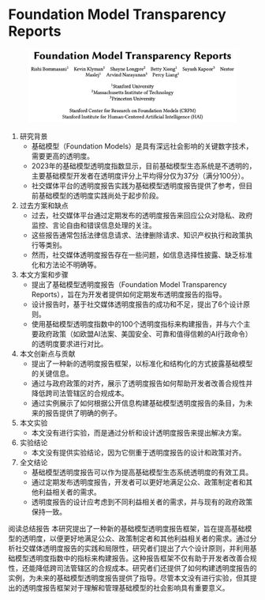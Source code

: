 # Foundation Model Transparency Reports

<figure><img src="../.gitbook/assets/image (10) (1) (1) (1) (1) (1) (1) (1) (1) (1) (1) (1) (1) (1) (1) (1) (1) (1) (1).png" alt=""><figcaption></figcaption></figure>

1. 研究背景
   * 基础模型（Foundation Models）是具有深远社会影响的关键数字技术，需要更高的透明度。
   * 2023年的基础模型透明度指数显示，目前基础模型生态系统是不透明的，主要基础模型开发者在透明度评分上平均得分仅为37分（满分100分）。
   * 社交媒体平台的透明度报告实践为基础模型透明度报告提供了参考，但目前基础模型的透明度实践尚处于起步阶段。
2. 过去方案和缺点
   * 过去，社交媒体平台通过定期发布的透明度报告来回应公众对隐私、政府监控、言论自由和错误信息处理的关注。
   * 这些报告通常包括法律信息请求、法律删除请求、知识产权执行和政策执行等类别。
   * 然而，社交媒体透明度报告存在一些问题，如信息选择性披露、缺乏标准化和方法论不明确等。
3. 本文方案和步骤
   * 提出了基础模型透明度报告（Foundation Model Transparency Reports），旨在为开发者提供如何定期发布透明度报告的指导。
   * 设计报告时，基于社交媒体透明度报告的成功和不足，提出了6个设计原则。
   * 使用基础模型透明度指数中的100个透明度指标来构建报告，并与六个主要政府政策（如欧盟AI法案、美国安全、可靠和值得信赖的AI行政命令）的透明度要求进行对比。
4. 本文创新点与贡献
   * 提出了一种新的透明度报告框架，以标准化和结构化的方式披露基础模型的关键信息。
   * 通过与政府政策的对齐，展示了透明度报告如何帮助开发者改善合规性并降低跨司法管辖区的合规成本。
   * 通过实例展示了如何根据公开信息构建基础模型透明度报告的条目，为未来的报告提供了明确的例子。
5. 本文实验
   * 本文没有进行实验，而是通过分析和设计透明度报告来提出解决方案。
6. 实验结论
   * 本文没有提供实验结论，因为它侧重于透明度报告的设计和政策对齐。
7. 全文结论
   * 基础模型透明度报告可以作为提高基础模型生态系统透明度的有效工具。
   * 通过定期发布透明度报告，开发者可以更好地满足公众、政策制定者和其他利益相关者的需求。
   * 透明度报告的设计应考虑到不同利益相关者的需求，并与现有的政府政策保持一致。

阅读总结报告 本研究提出了一种新的基础模型透明度报告框架，旨在提高基础模型的透明度，以便更好地满足公众、政策制定者和其他利益相关者的需求。通过分析社交媒体透明度报告的实践和局限性，研究者们提出了六个设计原则，并利用基础模型透明度指数中的指标来构建报告。这种报告框架不仅有助于开发者改善合规性，还能降低跨司法管辖区的合规成本。研究者们还提供了如何构建透明度报告的实例，为未来的基础模型透明度报告提供了指导。尽管本文没有进行实验，但其提出的透明度报告框架对于理解和管理基础模型的社会影响具有重要意义。

